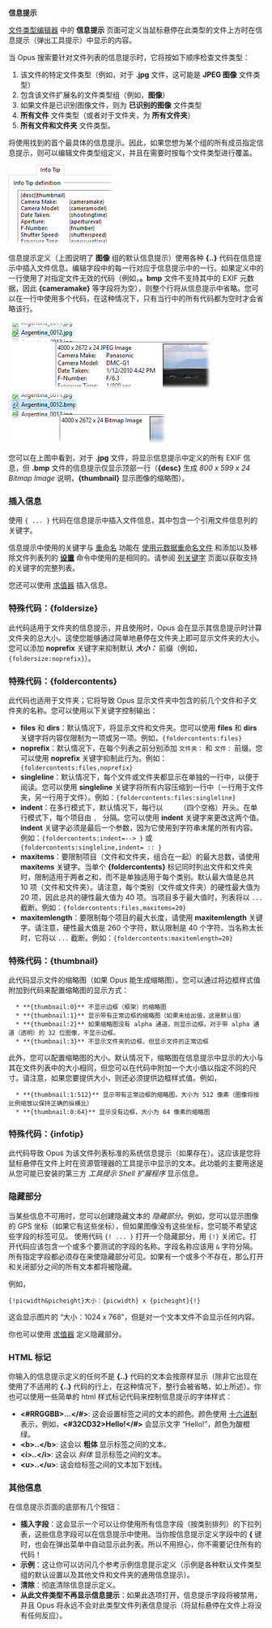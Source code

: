 **信息提示**

[文件类型编辑器](../filetype_editor/README.zh.md) 中的 **信息提示** 页面可定义当鼠标悬停在此类型的文件上方时在信息提示（弹出工具提示）中显示的内容。

当 Opus 搜索要针对文件列表的信息提示时，它将按如下顺序检查文件类型：

1.  该文件的特定文件类型（例如，对于 **.jpg** 文件，这可能是 **JPEG 图像** 文件类型）
2.  包含该文件扩展名的文件类型组（例如，**图像**）
3.  如果文件是已识别图像文件，则为 **已识别的图像** 文件类型
4.  **所有文件** 文件类型（或者对于文件夹，为 **所有文件夹**）
5.  **所有文件和文件夹** 文件类型。

将使用找到的首个最具体的信息提示。因此，如果您想为某个组的所有成员指定信息提示，则可以编辑文件类型组定义，并且在需要时按每个文件类型进行覆盖。

![](/Manual/images/media/images_infotip.png) 

信息提示定义（上图说明了 **图像** 组的默认信息提示）使用各种 **{..}** 代码在信息提示中插入文件信息。编辑字段中的每一行对应于信息提示中的一行。如果定义中的一行使用了对指定文件无效的代码（例如，**。bmp** 文件不支持其中的 EXIF 元数据，因此 **{cameramake}** 等字段将为空），则整个行将从信息提示中省略。您可以在一行中使用多个代码，在这种情况下，只有当行中的所有代码都为空时才会省略该行。

![](/Manual/images/media/infotip_-_jpeg.png)     ![](/Manual/images/media/infotip_-_bmp.png)

您可以在上图中看到，对于 **.jpg** 文件，将显示信息提示中定义的所有 EXIF 信息，但 **.bmp** 文件的信息提示仅显示顶部一行（**{desc}** 生成 *800 x 599 x 24 Bitmap Image* 说明，**{thumbnail}** 显示图像的缩略图）。

### 插入信息

使用 `{ ... }` 代码在信息提示中插入文件信息，其中包含一个引用文件信息列的关键字。

信息提示中使用的关键字与 [重命名](/Manual/file_operations/renaming_files/README.zh.md) 功能在 [使用元数据重命名文件](/Manual/file_operations/renaming_files/advanced_rename/renaming_with_metadata.zh.md) 和添加以及移除文件列表列的 **[设置](/Manual/reference/command_reference/internal_commands/set.zh.md)** 命令中使用的是相同的。请参阅 [列关键字](/Manual/reference/metadata_keywords/keywords_for_columns.zh.md) 页面以获取支持的关键字的完整列表。

您还可以使用 [求值器](/Manual/evaluator/README.zh.md) 插入信息。

### 特殊代码：{foldersize}

此代码适用于文件夹的信息提示，并且使用时，Opus 会在显示其信息提示时计算文件夹的总大小。这使您能够通过简单地悬停在文件夹上即可显示文件夹的大小。您可以添加 **noprefix** 关键字来抑制默认 ***大小：*** 前缀（例如，`{foldersize:noprefix}`）。

### 特殊代码：{foldercontents}

此代码也适用于文件夹；它将导致 Opus 显示文件夹中包含的前几个文件和子文件夹的名称。您可以使用以下关键字控制输出：

- **files** 和 **dirs**：默认情况下，将显示文件和文件夹。您可以使用 **files** 和 **dirs** 关键字将内容仅限制为一项或另一项。例如，`{foldercontents:files}`
- **noprefix**：默认情况下，在每个列表之前分别添加 `文件夹：` 和 `文件：` 前缀。您可以使用 **noprefix** 关键字抑制此行为。例如：`{foldercontents:files,noprefix}`
- **singleline**：默认情况下，每个文件或文件夹都显示在单独的一行中，以便于阅读。您可以使用 **singleline** 关键字将所有内容压缩到一行中（一行用于文件夹，另一行用于文件）。例如：`{foldercontents:files:singleline}`
- **indent**：在多行模式下，默认情况下，每行以 `    `（四个空格）开头。在单行模式下，每个项目由 `, ` 分隔。您可以使用 **indent** 关键字来更改这两个值。**indent** 关键字必须是最后一个参数，因为它使用到字符串末尾的所有内容。例如：`{foldercontents:indent=--> }` 或 `{foldercontents:singleline,indent= :: }`
- **maxitems**：要限制项目（文件和文件夹，组合在一起）的最大总数，请使用 **maxitems** 关键字。当单个 **{foldercontents}** 标记同时列出文件和文件夹时，限制适用于两者之和，而不是单独适用于每个类别。默认最大值是总共 10 项（文件和文件夹）。请注意，每个类别（文件或文件夹）的硬性最大值为 20 项，因此总共的硬性最大值为 40 项。当项目多于最大值时，列表将以 `...` 截断。例如：`{foldercontents:files,maxitems=20}`
- **maxitemlength**：要限制每个项目的最大长度，请使用 **maxitemlength** 关键字。请注意，硬性最大值是 260 个字符，默认限制是 40 个字符。当名称太长时，它将以 `...` 截断。例如：`{foldercontents:maxitemlength=20}`

### 特殊代码：{thumbnail}

此代码显示文件的缩略图（如果 Opus 能生成缩略图）。您可以通过将边框样式值附加到代码来配置缩略图的显示方式：

      * **{thumbnail:0}** 不显示边框（框架）的缩略图 
      * **{thumbnail:1}** 显示带有正常边框的缩略图（如果未给出值，这是默认值） 
      * **{thumbnail:2}** 如果缩略图没有 alpha 通道，则显示边框。对于带 alpha 通道（透明）的 32 位图像，不显示边框。 
      * **{thumbnail:3}** 不显示文件夹的边框，但显示文件的正常边框

此外，您可以配置缩略图的大小。默认情况下，缩略图在信息提示中显示的大小与其在文件列表中的大小相同，但您可以在代码中附加一个大小值以指定不同的尺寸。请注意，如果您要提供大小，则还必须提供边框样式值。例如，

      * **{thumbnail:1:512}** 显示带有正常边框的缩略图，大小为 512 像素（图像将按比例缩放以保持正确的纵横比） 
      * **{thumbnail:0:64}** 显示没有边框，大小为 64 像素的缩略图

### 特殊代码：{infotip}

此代码导致 Opus 为该文件列表标准的系统信息提示（如果存在）。这应该是您将鼠标悬停在文件上时在资源管理器的工具提示中显示的文本。此功能的主要用途是从您可能已安装的第三方 *工具提示 Shell 扩展程序* 显示信息。

### 隐藏部分

当某些信息不可用时，您可以创建隐藏文本的 *隐藏部分*。例如，您可以显示图像的 GPS 坐标（如果它有这些坐标），但如果图像没有这些坐标，您可能不希望这些字段的标签可见。
使用代码 `{! ... }` 打开一个隐藏部分，用 `{!}` 关闭它。打开代码应该包含一个或多个要测试的字段的名称。字段名称应该用 `&` 字符分隔。所有指定字段都必须存在来使隐藏部分可见。如果有一个或多个不存在，那么打开和关闭部分之间的所有文本都将被隐藏。

例如，

    {!picwidth&picheight}大小：{picwidth} x {picheight}{!}

这会显示图片的 “大小：1024 x 768”，但是对一个文本文件不会显示任何内容。

你也可以使用 [求值器](/Manual/evaluator/README.zh.md) 定义隐藏部分。

### HTML 标记

你输入的信息提示定义的任何不是 **{..}** 代码的文本会按原样显示（除非它出现在使用了不适用的 **{..}** 代码的行上，在这种情况下，整行会被省略，如上所述）。你也可以使用一些简单的 html 样式标记代码来控制信息提示的字体样式：

- **\<#RRGGBB\>...\</#\>**: 这会设置标签之间的文本的颜色。颜色使用 [十六进制](http://en.wikipedia.org/wiki/Web_colors) 表示，例如，**\<#32CD32\>Hello!\</#\>** 会显示文字 “Hello!”，颜色为酸橙绿。
- **\<b\>..\</b\>**: 这会以 **粗体** 显示标签之间的文本。
- **\<i\>..\</i\>**: 这会以 *斜体* 显示标签之间的文本。
- **\<u\>..\</u\>**: 这会给标签之间的文本加下划线。

### 其他信息

在信息提示页面的底部有几个按钮：

- **插入字段**：这会显示一个可以让你使用所有信息字段（按类别排列）的下拉列表，这些信息字段可以在信息提示中使用。当你按信息提示定义字段中的 **{** 键时，也会在弹出菜单中自动显示此列表。所以不用担心，你不需要记住所有的代码！
- **示例**：这让你可以访问几个参考示例信息提示定义（示例是各种默认文件类型组的默认设置以及其他文件和文件夹的通用信息提示）。
- **清除**：彻底清除信息提示定义。
- **从此文件类型不再显示信息提示**：如果此选项打开，信息提示字段将被禁用，并且 Opus 将永远不会对此类型文件列表信息提示（将鼠标悬停在文件上将没有任何反应）。